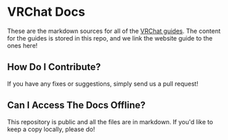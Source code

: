 # VRChat Docs

These are the markdown sources for all of the [VRChat guides](http://vrchat.net/docs/sdk/guide). The content for the guides is stored in this repo, and we link the website guide to the ones here!

## How Do I Contribute?

If you have any fixes or suggestions, simply send us a pull request!

## Can I Access The Docs Offline?

This repository is public and all the files are in markdown. If you'd like to keep a copy locally, please do! 
